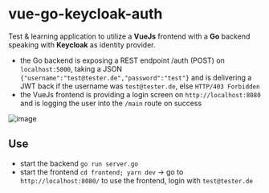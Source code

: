 # vue-go-keycloak-auth
Test & learning application to utilize a **VueJs** frontend with a **Go** backend speaking with **Keycloak** as identity provider.

* the Go backend is exposing a REST endpoint /auth (POST) on `localhost:5000`, taking a JSON `{"username":"test@tester.de","password":"test"}` and is delivering a JWT back if the username was `test@tester.de`, else `HTTP/403 Forbidden` 
* the VueJs frontend is providing a login screen on `http://localhost:8080` and is logging the user into the `/main` route on success

![image](https://user-images.githubusercontent.com/35994116/66257232-91477200-e796-11e9-99dc-2f1860dbc539.png)

## Use

* start the backend `go run server.go`
* start the frontend `cd frontend; yarn dev` -> go to `http://localhost:8080/` to use the frontend, login with `test@tester.de`